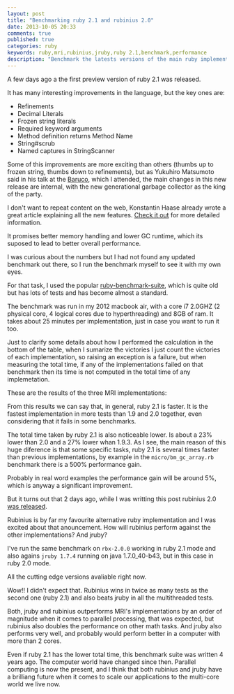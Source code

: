 ```yaml
---
layout: post
title: "Benchmarking ruby 2.1 and rubinius 2.0"
date: 2013-10-05 20:33
comments: true
published: true
categories: ruby
keywords: ruby,mri,rubinius,jruby,ruby 2.1,benchmark,performance
description: "Benchmark the latests versions of the main ruby implementations. Battle: ruby-2.0 vs ruby-2.1 vs jruby-1.7.4 vs rbx-2.0"
---
```

<script src="{{ root_url }}/javascripts/ruby-benchmark-table.js" type="text/javascript"> </script>

A few days ago a the first preview version of ruby 2.1 was released.

It has many interesting improvements in the language, but the key ones are:

* Refinements
* Decimal Literals
* Frozen string literals
* Required keyword arguments
* Method definition returns Method Name
* String#scrub
* Named captures in StringScanner


Some of this improvements are more exciting than others (thumbs up to frozen string, thumbs down to refinements),
but as Yukuhiro Matsumoto said in his talk at the [Baruco](http://baruco.org/), which I attended, the main changes in this new release are
internal, with the new generational garbage collector as the king of the party.

I don't want to repeat content on the web, Konstantin Haase already wrote a great article explaining all the new features.
[Check it out](http://rkh.im/ruby-2.1) for more detailed information.

It promises better memory handling and lower GC runtime, which its suposed to lead to better overall performance.

I was curious about the numbers but I had not found any updated benchmark out there, so I run the benchmark myself to see it with my own eyes.

For that task, I used the popular [ruby-benchmark-suite](https://github.com/acangiano/ruby-benchmark-suite), which is quite old but has
lots of tests and has become almost a standard.

The benchmark was run in my 2012 macbook air, with a core i7 2.0GHZ (2 physical core, 4 logical cores due to hyperthreading)
and 8GB of ram. It takes about 25 minutes per implementation, just in case you want to run it too.

Just to clarify some details about how I performed the calculation in the bottom of the table, when I sumarize the
victories I just count the victories of each implementation, so raising an exception is a failure, but when measuring the total
time, if any of the implementations failed on that benchmark then its time is not computed in the total time of any implemetation.

These are the results of the three MRI implementations:

<div id="table-ruby-mri-benchmark-placeholder"></div>

From this results we can say that, in general, ruby 2.1 is faster. It is the fastest implementation in
more tests than 1.9 and 2.0 together, even considering that it fails in some benchmarks.

The total time taken by ruby 2.1 is also noticeable lower. Is about a 23% lower than 2.0 and a 27% lower whan 1.9.3.
As I see, the main reason of this huge diference is that some specific tasks, ruby 2.1 is several times faster than
previous implementations, by example in the  `micro/bm_gc_array.rb` benchmark there is a 500% performance gain.

Probably in real word examples the performance gain will be around 5%, which is anyway a significant improvement.

But it turns out that 2 days ago, while I was writting this post rubinius 2.0 [was released](http://rubini.us/2013/10/04/rubinius-2-0-released/).

Rubinius is by far my favourite alternative ruby implementation and I was excited about that anouncement.
How will rubinius perform against the other implementations? And jruby?

I've run the same benchmark on `rbx-2.0.0` working in ruby 2.1 mode and also agains `jruby 1.7.4` running on java 1.7.0_40-b43,
but in this case in ruby 2.0 mode.

All the cutting edge versions avaliable right now.

<div id="table-ruby-all-benchmark-placeholder"></div>

Wow!! I didn't expect that. Rubinius wins in twice as many tests as the second one (ruby 2.1) and also beats jruby
in all the multithreaded tests.

Both, jruby and rubinius outperforms MRI's implementations by an order of magnitude when it comes to parallel processing, that
was expected, but rubinius also doubles the performance on other math tasks.
And jruby also performs very well, and probably would perform better in a computer with more than 2 cores.

Even if ruby 2.1 has the lower total time, this benchmark suite was written 4 years ago. The computer world have changed since then.
Parallel computing is now the present, and I think that both rubinius and jruby have a brilliang future when it comes
to scale our applications to the multi-core world we live now.






